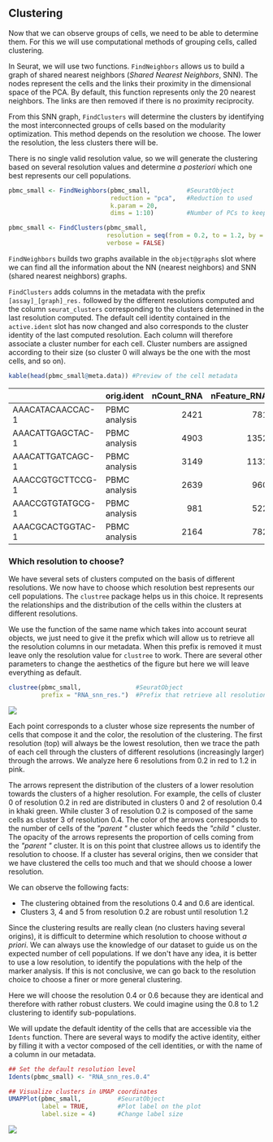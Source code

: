 ## Clustering

Now that we can observe groups of cells, we need to be able to determine
them. For this we will use computational methods of grouping cells, called
clustering.

In Seurat, we will use two functions. `FindNeighbors` allows us to build a
graph of shared nearest neighbors (*Shared Nearest Neighbors*, SNN). The
nodes represent the cells and the links their proximity in the dimensional
space of the PCA. By default, this function represents only the 20 nearest
neighbors. The links are then removed if there is no proximity reciprocity.  

From this SNN graph, `FindClusters` will determine the clusters by identifying
the most interconnected groups of cells based on the modularity optimization.
This method depends on the resolution we choose. The lower the resolution,
the less clusters there will be.

There is no single valid resolution value, so we will generate the clustering
based on several resolution values and determine *a posteriori* which one best
represents our cell populations.

``` r
pbmc_small <- FindNeighbors(pbmc_small,          #SeuratObject
                            reduction = "pca",   #Reduction to used
                            k.param = 20,
                            dims = 1:10)         #Number of PCs to keep (previously determined)

pbmc_small <- FindClusters(pbmc_small,                                        #SeuratObject
                           resolution = seq(from = 0.2, to = 1.2, by = 0.2),  #Compute clustering with several resolutions (from 0.2 to 1.2 : values usually used)
                           verbose = FALSE)
```

`FindNeighbors` builds two graphs available in the `object@graphs` slot
where we can find all the information about the NN (nearest neighbors)
and SNN (shared nearest neighbors) graphs.  

`FindClusters` adds columns in the metadata with the prefix
`[assay]_[graph]_res.` followed by the different resolutions computed and
the column `seurat_clusters` corresponding to the clusters determined in
the last resolution computed. The default cell identity contained in the
`active.ident` slot has now changed and also corresponds to the cluster
identity of the last computed resolution. Each column will therefore
associate a cluster number for each cell. Cluster numbers are assigned
according to their size (so cluster 0 will always be the one with the
most cells, and so on).  

``` r
kable(head(pbmc_small@meta.data)) #Preview of the cell metadata
```

|                  | orig.ident    | nCount_RNA | nFeature_RNA | percent_mito | RNA_snn_res.0.2 | RNA_snn_res.0.4 | RNA_snn_res.0.6 | RNA_snn_res.0.8 | RNA_snn_res.1 | RNA_snn_res.1.2 | seurat_clusters |
|:-----------------|:--------------|-----------:|-------------:|-------------:|:----------------|:----------------|:----------------|:----------------|:--------------|:----------------|:----------------|
| AAACATACAACCAC-1 | PBMC analysis |       2421 |          781 |    3.0152829 | 0               | 2               | 2               | 2               | 5             | 5               | 5               |
| AAACATTGAGCTAC-1 | PBMC analysis |       4903 |         1352 |    3.7935958 | 3               | 3               | 3               | 3               | 2             | 2               | 2               |
| AAACATTGATCAGC-1 | PBMC analysis |       3149 |         1131 |    0.8891712 | 0               | 2               | 2               | 2               | 0             | 0               | 0               |
| AAACCGTGCTTCCG-1 | PBMC analysis |       2639 |          960 |    1.7430845 | 1               | 1               | 1               | 1               | 6             | 6               | 6               |
| AAACCGTGTATGCG-1 | PBMC analysis |        981 |          522 |    1.2232416 | 2               | 6               | 6               | 6               | 8             | 8               | 8               |
| AAACGCACTGGTAC-1 | PBMC analysis |       2164 |          782 |    1.6635860 | 0               | 2               | 2               | 2               | 0             | 0               | 0               |


### Which resolution to choose?

We have several sets of clusters computed on the basis of different
resolutions. We now have to choose which resolution best represents
our cell populations. The `clustree` package helps us in this choice.
It represents the relationships and the distribution of the cells within
the clusters at different resolutions.

We use the function of the same name which takes into account seurat
objects, we just need to give it the prefix which will allow us to
retrieve all the resolution columns in our metadata. When this prefix
is removed it must leave only the resolution value for `clustree` to work.
There are several other parameters to change the aesthetics of the figure
but here we will leave everything as default.  

``` r
clustree(pbmc_small,               #SeuratObject
         prefix = "RNA_snn_res.")  #Prefix that retrieve all resolution to analyse in cell metadata slot
```

<img src="../images/Clustree-1.png" style="display: block; margin: auto;" />

Each point corresponds to a cluster whose size represents the number of
cells that compose it and the color, the resolution of the clustering.
The first resolution (top) will always be the lowest resolution, then we
trace the path of each cell through the clusters of different resolutions
(increasingly larger) through the arrows. We analyze here 6 resolutions
from 0.2 in red to 1.2 in pink.  

The arrows represent the distribution of the clusters of a lower resolution
towards the clusters of a higher resolution. For example, the cells of
cluster 0 of resolution 0.2 in red are distributed in clusters 0 and 2 of
resolution 0.4 in khaki green. While cluster 3 of resolution 0.2 is composed
of the same cells as cluster 3 of resolution 0.4. The color of the arrows
corresponds to the number of cells of the *"parent "* cluster which feeds
the *"child "* cluster. The opacity of the arrows represents the proportion
of cells coming from the *"parent "* cluster. It is on this point that
clustree allows us to identify the resolution to choose. If a cluster has
several origins, then we consider that we have clustered the cells too much
and that we should choose a lower resolution.

We can observe the following facts:

- The clustering obtained from the resolutions 0.4 and 0.6 are identical.
- Clusters 3, 4 and 5 from resolution 0.2 are robust until resolution 1.2

Since the clustering results are really clean (no clusters having several
origins), it is difficult to determine which resolution to choose without
*a priori*. We can always use the knowledge of our dataset to guide us on
the expected number of cell populations. If we don't have any idea, it is
better to use a low resolution, to identify the populations with the help
of the marker analysis. If this is not conclusive, we can go back to the
resolution choice to choose a finer or more general clustering.  

Here we will choose the resolution 0.4 or 0.6 because they are identical
and therefore with rather robust clusters. We could imagine using the 0.8
to 1.2 clustering to identify sub-populations.

We will update the default identity of the cells that are accessible via
the `Idents` function. There are several ways to modify the active identity,
either by filling it with a vector composed of the cell identities, or with
the name of a column in our metadata.

``` r
## Set the default resolution level
Idents(pbmc_small) <- "RNA_snn_res.0.4"

## Visualize clusters in UMAP coordinates
UMAPPlot(pbmc_small,          #SeuratObject
         label = TRUE,        #Plot label on the plot
         label.size = 4)      #Change label size
```

<img src="../images/SetIdents-1.png" style="display: block; margin: auto;" />
